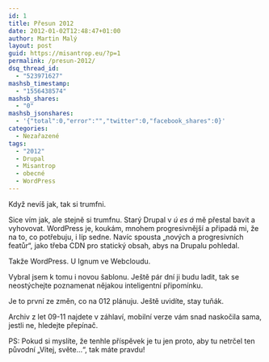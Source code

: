 ```yaml
---
id: 1
title: Přesun 2012
date: 2012-01-02T12:48:47+01:00
author: Martin Malý
layout: post
guid: https://misantrop.eu/?p=1
permalink: /presun-2012/
dsq_thread_id:
  - "523971627"
mashsb_timestamp:
  - "1556438574"
mashsb_shares:
  - "0"
mashsb_jsonshares:
  - '{"total":0,"error":"","twitter":0,"facebook_shares":0}'
categories:
  - Nezařazené
tags:
  - "2012"
  - Drupal
  - Misantrop
  - obecné
  - WordPress
---
```

Když nevíš jak, tak si trumfni.

<!--more-->

Sice vím jak, ale stejně si trumfnu. Starý Drupal v _ú es á_ mě přestal bavit a vyhovovat. WordPress je, koukám, mnohem progresivnější a připadá mi, že na to, co potřebuju, i líp sedne. Navíc spousta &#8222;nových a progresivních featůr&#8220;, jako třeba CDN pro statický obsah, abys na Drupalu pohledal.

Takže WordPress. U Ignum ve Webcloudu.

Vybral jsem k tomu i novou šablonu. Ještě pár dní ji budu ladit, tak se neostýchejte poznamenat nějakou inteligentní připomínku.

Je to první ze změn, co na 012 plánuju. Ještě uvidíte, stay tuňák.

Archiv z let 09-11 najdete v záhlaví, mobilní verze vám snad naskočila sama, jestli ne, hledejte přepínač.

PS: Pokud si myslíte, že tenhle příspěvek je tu jen proto, aby tu netrčel ten původní &#8222;Vítej, světe&#8230;&#8220;, tak máte pravdu!